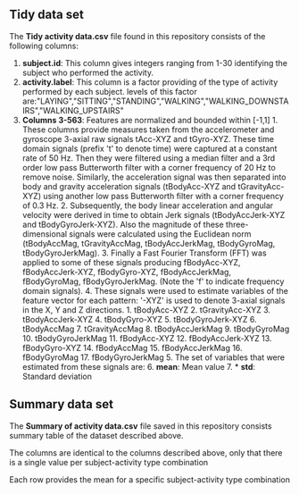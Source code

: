 ## Tidy data set

The **Tidy activity data.csv** file found in this repository consists of the following columns:

1. **subject.id**: This column gives integers ranging from 1-30 identifying the subject who performed the activity.
2. **activity.label**: This column is a factor providing of the type of activity performed by each subject. levels of this factor are:"LAYING","SITTING","STANDING","WALKING","WALKING_DOWNSTAIRS","WALKING_UPSTAIRS" 
3. **Columns 3-563**: Features are normalized and bounded within [-1,1]
       1. These columns provide measures taken from the accelerometer and gyroscope 3-axial raw signals tAcc-XYZ and tGyro-XYZ. These time domain signals (prefix 't' to denote time) were captured at a constant rate of 50 Hz. Then they were filtered using a median filter and a 3rd order low pass Butterworth filter with a corner frequency of 20 Hz to remove noise. Similarly, the acceleration signal was then separated into body and gravity acceleration signals (tBodyAcc-XYZ and tGravityAcc-XYZ) using another low pass Butterworth filter with a corner frequency of 0.3 Hz. 
       2. Subsequently, the body linear acceleration and angular velocity were derived in time to obtain Jerk signals (tBodyAccJerk-XYZ and tBodyGyroJerk-XYZ). Also the magnitude of these three-dimensional signals were calculated using the Euclidean norm (tBodyAccMag, tGravityAccMag, tBodyAccJerkMag, tBodyGyroMag, tBodyGyroJerkMag). 
       3. Finally a Fast Fourier Transform (FFT) was applied to some of these signals producing fBodyAcc-XYZ, fBodyAccJerk-XYZ, fBodyGyro-XYZ, fBodyAccJerkMag, fBodyGyroMag, fBodyGyroJerkMag. (Note the 'f' to indicate frequency domain signals). 
       4. These signals were used to estimate variables of the feature vector for each pattern: '-XYZ' is used to denote 3-axial signals in the X, Y and Z directions.
              1. tBodyAcc-XYZ
              2. tGravityAcc-XYZ
              3. tBodyAccJerk-XYZ
              4. tBodyGyro-XYZ
              5. tBodyGyroJerk-XYZ
              6. tBodyAccMag
              7. tGravityAccMag
              8. tBodyAccJerkMag
              9. tBodyGyroMag
              10. tBodyGyroJerkMag
              11. fBodyAcc-XYZ
              12. fBodyAccJerk-XYZ
              13. fBodyGyro-XYZ
              14. fBodyAccMag
              15. fBodyAccJerkMag
              16. fBodyGyroMag
              17. fBodyGyroJerkMag
       5. The set of variables that were estimated from these signals are: 
       6. **mean**: Mean value
       7. * **std**: Standard deviation
        
## Summary data set

The **Summary of activity data.csv** file saved in this repository consists summary table of the dataset described above.

The columns are identical to the columns described above, only that there is a single value per subject-activity type combination

Each row provides the mean for a specific subject-activity type combination
